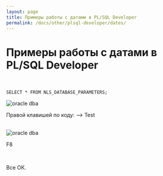 ```yaml
---
layout: page
title: Примеры работы с датами в PL/SQL Developer
permalink: /docs/other/plsql-developer/dates/
---
```



# Примеры работы с датами в PL/SQL Developer

<br/>

    SELECT * FROM NLS_DATABASE_PARAMETERS;


<img src="http://files.plsql.ru/plsql-developer/plsqldeveloper-dates-1.png" alt="oracle dba" border="0" />



<br/>

Правой клавишей по коду: --> Test

<br/>

<img src="http://files.plsql.ru/plsql-developer/plsqldeveloper-dates-2.png" alt="oracle dba" border="0" />

<br/>

F8

<br/>

Все ОК.
